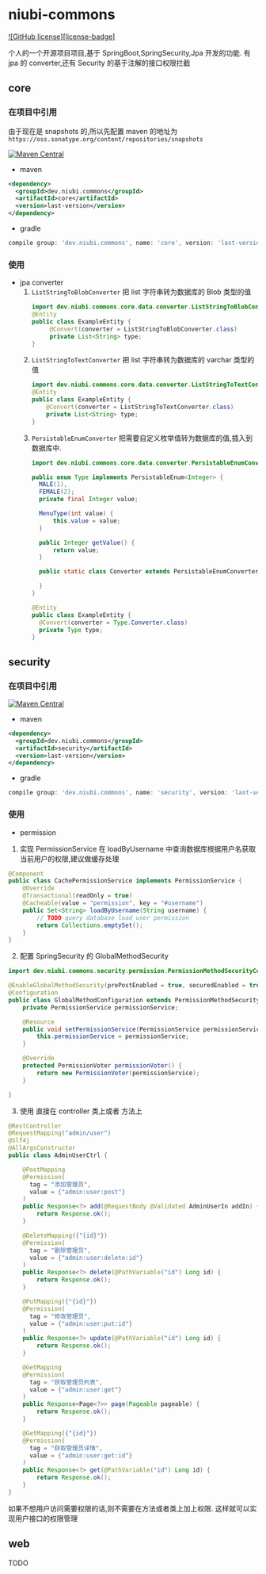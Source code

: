 # niubi-commons
[![GitHub license][license-badge]](LICENSE)

个人的一个开源项目项目,基于 SpringBoot,SpringSecurity,Jpa 开发的功能.
有 jpa 的 converter,还有 Security 的基于注解的接口权限拦截
## core
### 在项目中引用
由于现在是 snapshots 的,所以先配置 maven 的地址为 `https://oss.sonatype.org/content/repositories/snapshots`

[![Maven Central](https://maven-badges.herokuapp.com/maven-central/dev.niubi.commons/core/badge.svg)](https://maven-badges.herokuapp.com/maven-central/dev.niubi.commons/core)
* maven
```xml
<dependency>
  <groupId>dev.niubi.commons</groupId>
  <artifactId>core</artifactId>
  <version>last-version</version>
</dependency>
```
* gradle
```groovy
compile group: 'dev.niubi.commons', name: 'core', version: 'last-version'
```
### 使用
* jpa converter
    1. `ListStringToBlobConverter` 把 list 字符串转为数据库的 Blob 类型的值
        ```java
        import dev.niubi.commons.core.data.converter.ListStringToBlobConverter;
        @Entity
        public class ExampleEntity {
             @Convert(converter = ListStringToBlobConverter.class)
             private List<String> type;
        }
        ``` 
    2. `ListStringToTextConverter` 把 list 字符串转为数据库的 varchar 类型的值
        ```java
        import dev.niubi.commons.core.data.converter.ListStringToTextConverter;
        @Entity
        public class ExampleEntity {
            @Convert(converter = ListStringToTextConverter.class)
            private List<String> type;
        }
        ``` 
    3. `PersistableEnumConverter` 把需要自定义枚举值转为数据库的值,插入到数据库中.
        ```java
        import dev.niubi.commons.core.data.converter.PersistableEnumConverter;
        
        public enum Type implements PersistableEnum<Integer> {
          MALE(1),
          FEMALE(2);
          private final Integer value;
        
          MenuType(int value) {
              this.value = value;
          }
        
          public Integer getValue() {
              return value;
          }
        
          public static class Converter extends PersistableEnumConverter<Type, Integer> {
        
          }
        }
        
        @Entity
        public class ExampleEntity {
          @Convert(converter = Type.Converter.class)
          private Type type;
        }
        ```
## security
### 在项目中引用
[![Maven Central](https://maven-badges.herokuapp.com/maven-central/dev.niubi.commons/security/badge.svg)](https://maven-badges.herokuapp.com/maven-central/dev.niubi.commons/security)
* maven
```xml
<dependency>
  <groupId>dev.niubi.commons</groupId>
  <artifactId>security</artifactId>
  <version>last-version</version>
</dependency>
```
* gradle
```groovy
compile group: 'dev.niubi.commons', name: 'security', version: 'last-version'
```
### 使用
* permission
1. 实现 PermissionService 
在 loadByUsername 中查询数据库根据用户名获取当前用户的权限,建议做缓存处理
```java
@Component
public class CachePermissionService implements PermissionService {
    @Override
    @Transactional(readOnly = true)
    @Cacheable(value = "permission", key = "#username")
    public Set<String> loadByUsername(String username) {
        // TODO query database load user permission
        return Collections.emptySet();
    }
}
```
2. 配置 SpringSecurity 的 GlobalMethodSecurity
```java
import dev.niubi.commons.security.permission.PermissionMethodSecurityConfiguration;

@EnableGlobalMethodSecurity(prePostEnabled = true, securedEnabled = true)
@Configuration
public class GlobalMethodConfiguration extends PermissionMethodSecurityConfiguration {
    private PermissionService permissionService;

    @Resource
    public void setPermissionService(PermissionService permissionService) {
        this.permissionService = permissionService;
    }

    @Override
    protected PermissionVoter permissionVoter() {
        return new PermissionVoter(permissionService);
    }

}
```
3. 使用
直接在 controller 类上或者 方法上
```java
@RestController
@RequestMapping("admin/user")
@Slf4j
@AllArgsConstructor
public class AdminUserCtrl {

    @PostMapping
    @Permission(
      tag = "添加管理员",
      value = {"admin:user:post"}
    )
    public Response<?> add(@RequestBody @Validated AdminUserIn addIn) {
        return Response.ok();
    }

    @DeleteMapping({"{id}"})
    @Permission(
      tag = "删除管理员",
      value = {"admin:user:delete:id"}
    )
    public Response<?> delete(@PathVariable("id") Long id) {
        return Response.ok();
    }

    @PutMapping({"{id}"})
    @Permission(
      tag = "修改管理员",
      value = {"admin:user:put:id"}
    )
    public Response<?> update(@PathVariable("id") Long id) {
        return Response.ok();
    }

    @GetMapping
    @Permission(
      tag = "获取管理员列表",
      value = {"admin:user:get"}
    )
    public Response<Page<?>> page(Pageable pageable) {
        return Response.ok();
    }

    @GetMapping({"{id}"})
    @Permission(
      tag = "获取管理员详情",
      value = {"admin:user:get:id"}
    )
    public Response<?> get(@PathVariable("id") Long id) {
        return Response.ok();
    }
}
```
如果不想用户访问需要权限的话,则不需要在方法或者类上加上权限.
这样就可以实现用户接口的权限管理
## web
TODO